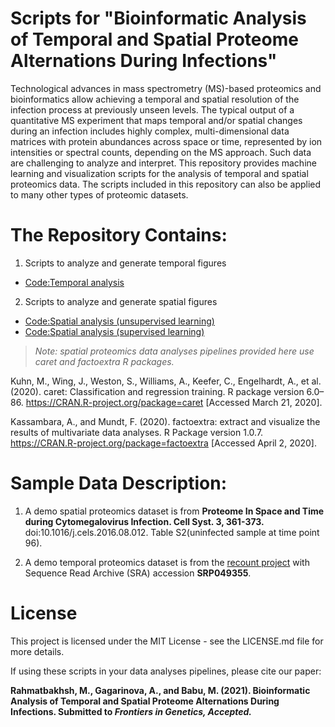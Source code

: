 # Scripts for "Bioinformatic Analysis of Temporal and Spatial Proteome Alternations During Infections"
Technological advances in mass spectrometry (MS)-based proteomics and bioinformatics allow achieving a temporal and spatial resolution of the infection process at previously unseen levels. The typical output of a quantitative MS experiment that maps temporal and/or spatial changes during an infection includes highly complex, multi-dimensional data matrices with protein abundances across space or time, represented by ion intensities or spectral counts, depending on the MS approach. Such data are challenging to analyze and interpret. This repository provides machine learning and visualization scripts for the analysis of temporal and spatial proteomics data. The scripts included in this repository can also be applied to many other types of proteomic datasets. 

# The Repository Contains:
1. Scripts to analyze and generate temporal figures
- [Code:Temporal analysis](https://github.com/Babulab-bioc/TempSpac/blob/main/R/Unsupervised_Temporal.R)
2. Scripts to analyze and generate spatial figures
- [Code:Spatial analysis (unsupervised learning)](https://github.com/Babulab-bioc/TempSpac/blob/main/R/Unsupervised_Spatial.R)
- [Code:Spatial analysis (supervised learning)](https://github.com/Babulab-bioc/TempSpac/blob/main/R/ml_learning_spatial.R)

> _Note: spatial proteomics data analyses pipelines provided here use caret and factoextra R packages._


Kuhn, M., Wing, J., Weston, S., Williams, A., Keefer, C., Engelhardt, A., et al. (2020). caret: Classification and regression training. R package version 6.0–86. https://CRAN.R-project.org/package=caret [Accessed March 21, 2020].

Kassambara, A., and Mundt, F. (2020). factoextra: extract and visualize the results of multivariate data analyses. R Package version 1.0.7. https://CRAN.R-project.org/package=factoextra [Accessed April 2, 2020].

# Sample Data Description:
1. A demo spatial proteomics dataset is from **Proteome In Space and Time during Cytomegalovirus Infection. Cell Syst. 3, 361-373.** doi:10.1016/j.cels.2016.08.012. Table S2(uninfected sample at time point 96).

2. A demo temporal proteomics dataset is  from the [recount project](https://jhubiostatistics.shinyapps.io/recount/) with Sequence Read Archive (SRA) accession **SRP049355**.


# License
This project is licensed under the MIT License - see the LICENSE.md file for more details.

If using these scripts in your data analyses pipelines, please cite our paper: 

**Rahmatbakhsh, M., Gagarinova, A., and Babu, M. (2021). Bioinformatic Analysis of Temporal and Spatial Proteome Alternations During Infections. Submitted to _Frontiers in Genetics, Accepted._**
